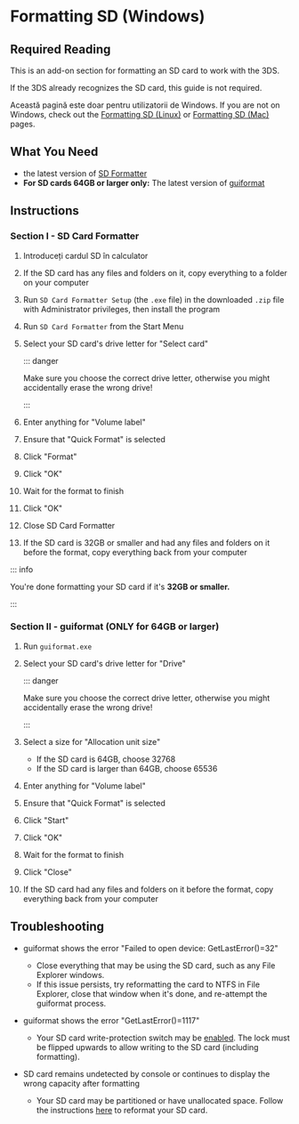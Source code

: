 # Formatting SD (Windows)

## Required Reading

This is an add-on section for formatting an SD card to work with the 3DS.

If the 3DS already recognizes the SD card, this guide is not required.

Această pagină este doar pentru utilizatorii de Windows. If you are not on Windows, check out the [Formatting SD (Linux)](formatting-sd-\(linux\)) or [Formatting SD (Mac)](formatting-sd-\(mac\)) pages.

## What You Need

- the latest version of [SD Formatter](https://www.sdcard.org/downloads/formatter/sd-memory-card-formatter-for-windows-download/)
- **For SD cards 64GB or larger only:** The latest version of [guiformat](http://ridgecrop.co.uk/index.htm?guiformat.htm)

## Instructions

### Section I - SD Card Formatter

1. Introduceți cardul SD în calculator

2. If the SD card has any files and folders on it, copy everything to a folder on your computer

3. Run `SD Card Formatter Setup` (the `.exe` file) in the downloaded `.zip` file with Administrator privileges, then install the program

4. Run `SD Card Formatter` from the Start Menu

5. Select your SD card's drive letter for "Select card"

   ::: danger

   Make sure you choose the correct drive letter, otherwise you might accidentally erase the wrong drive!

   :::

6. Enter anything for "Volume label"

7. Ensure that "Quick Format" is selected

8. Click "Format"

9. Click "OK"

10. Wait for the format to finish

11. Click "OK"

12. Close SD Card Formatter

13. If the SD card is 32GB or smaller and had any files and folders on it before the format, copy everything back from your computer

::: info

You're done formatting your SD card if it's **32GB or smaller.**

:::

### Section II - guiformat (ONLY for 64GB or larger)

1. Run `guiformat.exe`

2. Select your SD card's drive letter for "Drive"

   ::: danger

   Make sure you choose the correct drive letter, otherwise you might accidentally erase the wrong drive!

   :::

3. Select a size for "Allocation unit size"
   - If the SD card is 64GB, choose 32768
   - If the SD card is larger than 64GB, choose 65536

4. Enter anything for "Volume label"

5. Ensure that "Quick Format" is selected

6. Click "Start"

7. Click "OK"

8. Wait for the format to finish

9. Click "Close"

10. If the SD card had any files and folders on it before the format, copy everything back from your computer

## Troubleshooting

- guiformat shows the error "Failed to open device: GetLastError()=32"
  - Close everything that may be using the SD card, such as any File Explorer windows.
  - If this issue persists, try reformatting the card to NTFS in File Explorer, close that window when it's done, and re-attempt the guiformat process.

- guiformat shows the error "GetLastError()=1117"
  - Your SD card write-protection switch may be [enabled](/images/sdlock.png). The lock must be flipped upwards to allow writing to the SD card (including formatting).

- SD card remains undetected by console or continues to display the wrong capacity after formatting
  - Your SD card may be partitioned or have unallocated space. Follow the instructions [here](https://wiki.hacks.guide/wiki/SD_Clean/Windows) to reformat your SD card.
